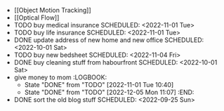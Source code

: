 - [[Object Motion Tracking]]
- [[Optical Flow]]
- TODO buy medical insurance
  SCHEDULED: <2022-11-01 Tue>
- TODO buy life insurance
  SCHEDULED: <2022-11-01 Tue>
- DONE update address of new home and new office
  SCHEDULED: <2022-10-01 Sat>
- TODO buy new bedsheet
  SCHEDULED: <2022-11-04 Fri>
- DONE buy cleaning stuff from habourfront
  SCHEDULED: <2022-10-01 Sat>
- give money to mom
  :LOGBOOK:
  * State "DONE" from "TODO" [2022-11-01 Tue 10:40]
  * State "DONE" from "TODO" [2022-12-05 Mon 11:07]
  :END:
- DONE sort the old blog stuff
  SCHEDULED: <2022-09-25 Sun>